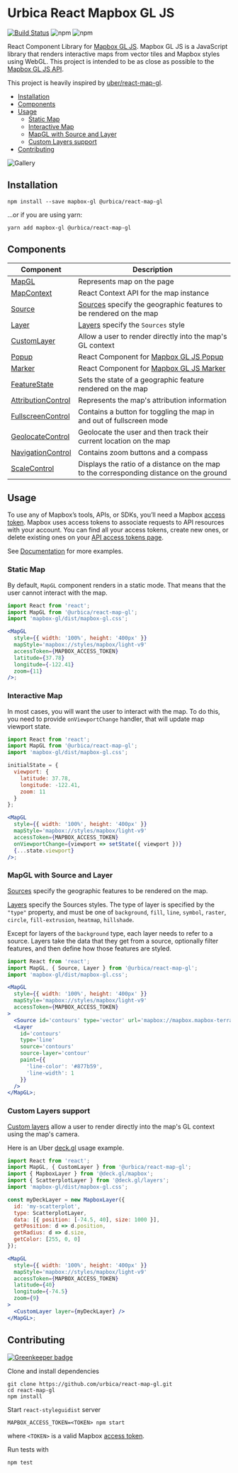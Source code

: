 # Urbica React Mapbox GL JS

[![Build Status](https://img.shields.io/circleci/project/github/urbica/react-map-gl.svg?style=popout)](https://circleci.com/gh/urbica/react-map-gl)
![npm](https://img.shields.io/npm/dt/@urbica/react-map-gl.svg)
![npm](https://img.shields.io/npm/v/@urbica/react-map-gl.svg)

React Component Library for [Mapbox GL JS](https://github.com/mapbox/mapbox-gl-js). Mapbox GL JS is a JavaScript library that renders interactive maps from vector tiles and Mapbox styles using WebGL. This project is intended to be as close as possible to the [Mapbox GL JS API](https://docs.mapbox.com/mapbox-gl-js/api/).

This project is heavily inspired by [uber/react-map-gl](https://github.com/uber/react-map-gl).

- [Installation](#installation)
- [Components](#components)
- [Usage](#usage)
  - [Static Map](#static-map)
  - [Interactive Map](#interactive-map)
  - [MapGL with Source and Layer](#mapgl-with-source-and-layer)
  - [Custom Layers support](#custom-layers-support)
- [Contributing](#contributing)

![Gallery](https://raw.githubusercontent.com/urbica/react-map-gl/master/gallery.jpg)

## Installation

```shell
npm install --save mapbox-gl @urbica/react-map-gl
```

...or if you are using yarn:

```shell
yarn add mapbox-gl @urbica/react-map-gl
```

## Components

| Component                                               | Description                                                                                                            |
| ------------------------------------------------------- | ---------------------------------------------------------------------------------------------------------------------- |
| [MapGL](src/components/MapGL)                           | Represents map on the page                                                                                             |
| [MapContext](src/components/MapContext)                 | React Context API for the map instance                                                                                 |
| [Source](src/components/Source)                         | [Sources](https://docs.mapbox.com/mapbox-gl-js/api/#sources) specify the geographic features to be rendered on the map |
| [Layer](src/components/Layer)                           | [Layers](https://docs.mapbox.com/mapbox-gl-js/style-spec/#layers) specify the `Sources` style                          |
| [CustomLayer](src/components/CustomLayer)               | Allow a user to render directly into the map's GL context                                                              |
| [Popup](src/components/Popup)                           | React Component for [Mapbox GL JS Popup](https://docs.mapbox.com/mapbox-gl-js/api/#popup)                              |
| [Marker](src/components/Marker)                         | React Component for [Mapbox GL JS Marker](https://docs.mapbox.com/mapbox-gl-js/api/#marker)                            |
| [FeatureState](src/components/FeatureState)             | Sets the state of a geographic feature rendered on the map                                                             |
| [AttributionControl](src/components/AttributionControl) | Represents the map's attribution information                                                                           |
| [FullscreenControl](src/components/FullscreenControl)   | Contains a button for toggling the map in and out of fullscreen mode                                                   |
| [GeolocateControl](src/components/GeolocateControl)     | Geolocate the user and then track their current location on the map                                                    |
| [NavigationControl](src/components/NavigationControl)   | Contains zoom buttons and a compass                                                                                    |
| [ScaleControl](src/components/ScaleControl)             | Displays the ratio of a distance on the map to the corresponding distance on the ground                                |

## Usage

To use any of Mapbox’s tools, APIs, or SDKs, you’ll need a Mapbox [access token](https://www.mapbox.com/help/define-access-token/). Mapbox uses access tokens to associate requests to API resources with your account. You can find all your access tokens, create new ones, or delete existing ones on your [API access tokens page](https://www.mapbox.com/studio/account/tokens/).

See [Documentation](https://urbica.github.io/react-map-gl/) for more examples.

### Static Map

By default, `MapGL` component renders in a static mode. That means that the user cannot interact with the map.

```jsx
import React from 'react';
import MapGL from '@urbica/react-map-gl';
import 'mapbox-gl/dist/mapbox-gl.css';

<MapGL
  style={{ width: '100%', height: '400px' }}
  mapStyle='mapbox://styles/mapbox/light-v9'
  accessToken={MAPBOX_ACCESS_TOKEN}
  latitude={37.78}
  longitude={-122.41}
  zoom={11}
/>;
```

### Interactive Map

In most cases, you will want the user to interact with the map. To do this, you need to provide `onViewportChange` handler, that will update map viewport state.

```jsx
import React from 'react';
import MapGL from '@urbica/react-map-gl';
import 'mapbox-gl/dist/mapbox-gl.css';

initialState = {
  viewport: {
    latitude: 37.78,
    longitude: -122.41,
    zoom: 11
  }
};

<MapGL
  style={{ width: '100%', height: '400px' }}
  mapStyle='mapbox://styles/mapbox/light-v9'
  accessToken={MAPBOX_ACCESS_TOKEN}
  onViewportChange={viewport => setState({ viewport })}
  {...state.viewport}
/>;
```

### MapGL with Source and Layer

[Sources](https://docs.mapbox.com/mapbox-gl-js/api/#sources) specify the geographic features to be rendered on the map.

[Layers](https://docs.mapbox.com/mapbox-gl-js/style-spec/#layers) specify the Sources styles. The type of layer is specified by the `"type"` property, and must be one of `background`, `fill`, `line`, `symbol`, `raster`, `circle`, `fill-extrusion`, `heatmap`, `hillshade`.

Except for layers of the `background` type, each layer needs to refer to a source. Layers take the data that they get from a source, optionally filter features, and then define how those features are styled.

```jsx
import React from 'react';
import MapGL, { Source, Layer } from '@urbica/react-map-gl';
import 'mapbox-gl/dist/mapbox-gl.css';

<MapGL
  style={{ width: '100%', height: '400px' }}
  mapStyle='mapbox://styles/mapbox/light-v9'
  accessToken={MAPBOX_ACCESS_TOKEN}
>
  <Source id='contours' type='vector' url='mapbox://mapbox.mapbox-terrain-v2' />
  <Layer
    id='contours'
    type='line'
    source='contours'
    source-layer='contour'
    paint={{
      'line-color': '#877b59',
      'line-width': 1
    }}
  />
</MapGL>;
```

### Custom Layers support

[Custom layers](https://docs.mapbox.com/mapbox-gl-js/api/#customlayerinterface) allow a user to render directly into the map's GL context using the map's camera.

Here is an Uber [deck.gl](https://github.com/uber/deck.gl) usage example.

```jsx
import React from 'react';
import MapGL, { CustomLayer } from '@urbica/react-map-gl';
import { MapboxLayer } from '@deck.gl/mapbox';
import { ScatterplotLayer } from '@deck.gl/layers';
import 'mapbox-gl/dist/mapbox-gl.css';

const myDeckLayer = new MapboxLayer({
  id: 'my-scatterplot',
  type: ScatterplotLayer,
  data: [{ position: [-74.5, 40], size: 1000 }],
  getPosition: d => d.position,
  getRadius: d => d.size,
  getColor: [255, 0, 0]
});

<MapGL
  style={{ width: '100%', height: '400px' }}
  mapStyle='mapbox://styles/mapbox/light-v9'
  accessToken={MAPBOX_ACCESS_TOKEN}
  latitude={40}
  longitude={-74.5}
  zoom={9}
>
  <CustomLayer layer={myDeckLayer} />
</MapGL>;
```

## Contributing

[![Greenkeeper badge](https://badges.greenkeeper.io/urbica/react-map-gl.svg)](https://greenkeeper.io/)

Clone and install dependencies

```shell
git clone https://github.com/urbica/react-map-gl.git
cd react-map-gl
npm install
```

Start `react-styleguidist` server

```shell
MAPBOX_ACCESS_TOKEN=<TOKEN> npm start
```

where `<TOKEN>` is a valid Mapbox [access token](https://www.mapbox.com/help/define-access-token/).

Run tests with

```shell
npm test
```
